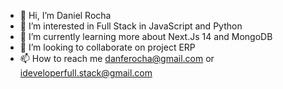 - 👋 Hi, I’m Daniel Rocha
- 👀 I’m interested in Full Stack in JavaScript and Python
- 🌱 I’m currently learning more about Next.Js 14 and MongoDB
- 💞️ I’m looking to collaborate on project ERP
- 📫 How to reach me danferocha@gmail.com or ideveloperfull.stack@gmail.com

<!---
IFullStackDanielRocha/IFullStackDanielRocha is a ✨ special ✨ repository because its `README.md` (this file) appears on your GitHub profile.
You can click the Preview link to take a look at your changes.
--->
